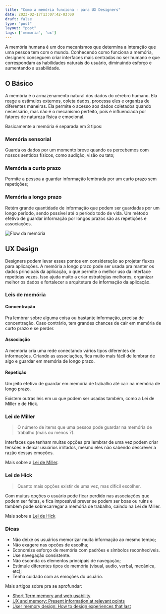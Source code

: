 ```yaml
---
title: "Como a memória funciona - para UX Designers"
date: 2023-02-17T13:07:42-03:00
draft: false
type: "post"
layout: "post"
tags: ['memoria', 'ux']
---
```


A memória humana é um dos mecanismos que determina a interação que uma pessoa tem com o mundo. Conhecendo como funciona a memória, designers conseguem criar interfaces mais centradas no ser humano e que correspondam as habilidades naturais do usuário, diminuindo esforço e aumentando a usabilidade. 

## O Básico

A memória é o armazenamento natural dos dados do cérebro humano. Ela reage a estímulos externos, coleta dados, processa eles e organiza de diferentes maneiras. Ela permite o acesso aos dados coletados quando necessário, mas não é o mecanismo perfeito, pois é influenciada por fatores de natureza física e emocional.

Basicamente a memória é separada em 3 tipos:

### Memória sensorial

Guarda os dados por um momento breve quando os percebemos com nossos sentidos físicos, como audição, visão ou tato;

### Memória a curto prazo

Permite a pessoa a guardar informação lembrada por um curto prazo sem repetições;

### Memória a longo prazo

Retém grande quantidade de informação que podem ser guardadas por um longo período, sendo possível até o período todo de vida. Um método efetivo de guardar informação por longos prazos são as repetições e associações.

![Flow da memória](/uploads/memory-flow.png)

## UX Design

Designers podem levar esses pontos em consideração ao projetar fluxos para aplicações.  A memória a longo prazo pode ser usada pra manter os dados principais da aplicação, o que permite o melhor uso da interface repetidas vezes. Isso ajuda muito a criar estratégias melhores, organizar melhor os dados e fortalecer a arquitetura de informação da aplicação.

### Leis de memória

#### Concentração

Pra lembrar sobre alguma coisa ou bastante informação, precisa de concentração. Caso contrário, tem grandes chances de cair em memória de curto prazo e se perder.


#### Associação

A memória cria uma rede conectando vários tipos diferentes de informações. Criando as associações, fica muito mais fácil de lembrar de algo e guardar em memória de longo prazo.


#### Repetição

Um jeito efetivo de guardar em memória de trabalho até cair na memória de longo prazo.


Existem outras leis em ux que podem ser usadas também, como a Lei de Miller e de Hick.

### Lei de Miller

> O número de items que uma pessoa pode guardar na memória de trabalho (mais ou menos 7).

Interfaces que tenham muitas opções pra lembrar de uma vez podem criar tensões e deixar usuários irritados, mesmo eles não sabendo descrever a razão dessas emoções.

Mais sobre a [Lei de Miller](https://lawsofux.com/millers-law/).

### Lei de Hick

> Quanto mais opções existir de uma vez, mas dificil escolher.

Com muitas opções o usuário pode ficar perdido nas associações que podem ser feitas, e fica impossível prever se podem ser boas ou ruins e também pode sobrecarregar a memória de trabalho, caindo na Lei de Miller.

Mais sobre a [Lei de Hick](https://lawsofux.com/hicks-law/)


### Dicas

- Não deixe os usuários memorizar muita informação ao mesmo tempo;
- Não exagere nas opcões de escolha;
- Economize esforço de memória com padrões e símbolos reconhecíveis.
- Use navegação consistente.
- Não esconda os elementos principais de navegação;
- Estimule diferentes tipos de memória (visual, audio, verbal, mecânica, etc);
- Tenha cuidado com as emoções do usuário.

Mais artigos sobre pra se aprofundar:
- [Short Term memory and web usability](https://www.nngroup.com/articles/short-term-memory-and-web-usability/)
- [UX and memory: Present information at relevant points](https://www.interaction-design.org/literature/article/ux-and-memory-present-information-at-relevant-points)
- [User memory design: How to design experiences that last](https://www.smashingmagazine.com/2016/08/user-memory-design-how-to-design-for-experiences-that-last/)